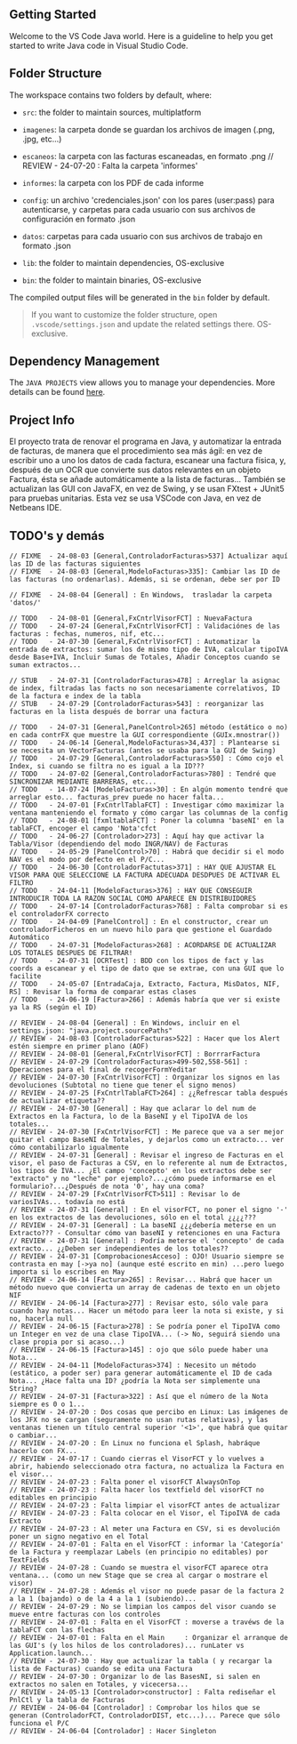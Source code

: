 ## Getting Started

Welcome to the VS Code Java world. Here is a guideline to help you get started to write Java code in Visual Studio Code.

## Folder Structure

The workspace contains two folders by default, where:

- `src`: the folder to maintain sources, multiplatform

- `imagenes`: la carpeta donde se guardan los archivos de imagen (.png, .jpg, etc...)
- `escaneos`: la carpeta con las facturas escaneadas, en formato .png
// REVIEW - 24-07-20 : Falta la carpeta 'informes'
- `informes`: la carpeta con los PDF de cada informe

- `config`: un archivo 'credenciales.json' con los pares (user:pass) para autenticarse,
            y carpetas para cada usuario con sus archivos de configuración en formato .json
- `datos`: carpetas para cada usuario con sus archivos de trabajo en formato .json

- `lib`: the folder to maintain dependencies, OS-exclusive
- `bin`: the folder to maintain binaries, OS-exclusive

The compiled output files will be generated in the `bin` folder by default.

> If you want to customize the folder structure, open `.vscode/settings.json` and update the related settings there. OS-exclusive.

## Dependency Management

The `JAVA PROJECTS` view allows you to manage your dependencies. More details can be found [here](https://github.com/microsoft/vscode-java-dependency#manage-dependencies).

## Project Info

El proyecto trata de renovar el programa en Java,
y automatizar la entrada de facturas,
de manera que el procedimiento sea más ágil: en vez de escribir uno a uno los datos de cada factura,
escanear una factura física, y, después de un OCR que convierte sus datos relevantes
en un objeto Factura, ésta se añade automáticamente a la lista de facturas...
También se actualizan las GUI con JavaFX, en vez de Swing, y se usan FXtest + JUnit5 para pruebas unitarias. Esta vez se usa VSCode con Java, en vez de Netbeans IDE.

## TODO's y demás

    // FIXME  - 24-08-03 [General,ControladorFacturas>537] Actualizar aquí las ID de las facturas siguientes 
    // FIXME  - 24-08-03 [General,ModeloFacturas>335]: Cambiar las ID de las facturas (no ordenarlas). Además, si se ordenan, debe ser por ID

    // FIXME  - 24-08-04 [General] : En Windows,  trasladar la carpeta 'datos/'
    
    // TODO   - 24-08-01 [General,FxCntrlVisorFCT] : NuevaFactura
    // TODO   - 24-07-24 [General,FxCntrlVisorFCT] : Validaciónes de las facturas : fechas, numeros, nif, etc...
    // TODO   - 24-07-30 [General,FxCntrlVisorFCT] : Automatizar la entrada de extractos: sumar los de mismo tipo de IVA, calcular tipoIVA desde Base+IVA, Incluir Sumas de Totales, Añadir Conceptos cuando se suman extractos...

    // STUB   - 24-07-31 [ControladorFacturas>478] : Arreglar la asignac de index, filtradas las facts no son necesariamente correlativos, ID de la factura e index de la tabla
    // STUB   - 24-07-29 [ControladorFacturas>543] : reorganizar las facturas en la lista después de borrar una factura

    // TODO   - 24-07-31 [General,PanelControl>265] método (estático o no) en cada contrFX que muestre la GUI correspondiente (GUIx.mnostrar())
    // TODO   - 24-06-14 [General,ModeloFacturas>34,437] : Plantearse si se necesita un VectorFacturas (antes se usaba para la GUI de Swing)
    // TODO   - 24-07-29 [General,ControladorFacturas>550] : Cómo cojo el Index, si cuando se filtra no es igual a la ID???
    // TODO   - 24-07-02 [General,ControladorFacturas>780] : Tendré que SINCRONIZAR MEDIANTE BARRERAS, etc...
    // TODO   - 14-07-24 [ModeloFacturas>30] : En algún momento tendré que arreglar esto... facturas_prev puede no hacer falta...
    // TODO   - 24-07-01 [FxCntrlTablaFCT] : Investigar cómo maximizar la ventana manteniendo el formato y cómo cargar las columnas de la config
    // TODO   - 24-08-01 [fxmltablaFCT] : Poner la columna 'baseNI' en la tablaFCT, encoger el campo 'Nota'cfct
    // TODO   - 24-06-27 [Controlador>273] : Aquí hay que activar la Tabla/Visor (dependiendo del modo INGR/NAV) de Facturas
    // TODO   - 24-05-29 [PanelControl>70] : Habrá que decidir si el modo NAV es el modo por defecto en el P/C... 
    // TODO   - 24-06-30 [ControladorFactutas>371] : HAY QUE AJUSTAR EL VISOR PARA QUE SELECCIONE LA FACTURA ADECUADA DESDPUES DE ACTIVAR EL FILTRO
    // TODO   - 24-04-11 [ModeloFacturas>376] : HAY QUE CONSEGUIR INTRODUCIR TODA LA RAZON SOCIAL COMO APARECE EN DISTRIBUIDORES 
    // TODO   - 24-07-14 [ControladorFacturas>768] : Falta comprobar si es el controladorFX correcto
    // TODO   - 24-04-09 [PanelControl] : En el constructor, crear un controladorFicheros en un nuevo hilo para que gestione el Guardado Automático
    // TODO   - 24-07-31 [ModeloFacturas>268] : ACORDARSE DE ACTUALIZAR LOS TOTALES DESPUES DE FILTRAR! 
    // TODO   - 24-07-31 [OCRTest] : BDD con los tipos de fact y las coords a escanear y el tipo de dato que se extrae, con una GUI que lo facilite
    // TODO   - 24-05-07 [EntradaCaja, Extracto, Factura, MisDatos, NIF, RS] : Revisar la forma de comparar estas clases
    // TODO   - 24-06-19 [Factura>266] : Además habría que ver si existe ya la RS (según el ID)

    // REVIEW - 24-08-04 [General] : En Windows, incluir en el settings.json: "java.project.sourcePaths"
    // REVIEW - 24-08-03 [ControladorFacturas>522] : Hacer que los Alert estén siempre en primer plano (AOF)
    // REVIEW - 24-08-01 [General,FxCntrlVisorFCT] : BorrrarFactura
    // REVIEW - 24-07-29 [ControladorFacturas>499-502,558-561] : Operaciones para el final de recogerFormYeditar
    // REVIEW - 24-07-30 [FxCntrlVisorFCT] : Organizar los signos en las devoluciones (Subtotal no tiene que tener el signo menos)
    // REVIEW - 24-07-25 [FxCntrlTablaFCT>264] : ¿¿Refrescar tabla después de actualizar etiqueta??
    // REVIEW - 24-07-30 [General] : Hay que aclarar lo del num de Extractos en la Factura, lo de la BaseNI y el TipoIVA de los totales...   
    // REVIEW - 24-07-30 [FxCntrlVisorFCT] : Me parece que va a ser mejor quitar el campo BaseNI de Totales, y dejarlos como un extracto... ver cómo contabilizarlo igualmente
    // REVIEW - 24-07-31 [General] : Revisar el ingreso de Facturas en el visor, el paso de Facturas a CSV, en lo referente al num de Extractos, los tipos de IVA... ¿El campo 'concepto' en los extractos debe ser "extracto" y no "leche" por ejemplo?...¿cómo puede informarse en el formulario?...¿Después de nota '0', hay una coma?
    // REVIEW - 24-07-29 [FxCntrlVisorFCT>511] : Revisar lo de variosIVAs... todavía no está
    // REVIEW - 24-07-31 [General] : En el visorFCT, no poner el signo '-' en los extractos de las devoluciones, sólo en el total ¿¿¿¿???
    // REVIEW - 24-07-31 [General] : La baseNI ¿¿¿debería meterse en un Extracto??? - Consultar cómo van baseNI y retenciones en una Factura
    // REVIEW - 24-07-31 [General] : Podría meterse el 'concepto' de cada extracto... ¿¿Deben ser independientes de los totales??
    // REVIEW - 24-07-31 [ComprobacionesAcceso] : OJO! Usuario siempre se contrasta en may [->ya no] (aunque esté escrito en min) ...pero luego importa si lo escribes en May
    // REVIEW - 24-06-14 [Factura>265] : Revisar... Habrá que hacer un método nuevo que convierta un array de cadenas de texto en un objeto NIF
    // REVIEW - 24-06-14 [Factura>277] : Revisar esto, sólo vale para cuando hay notas... Hacer un método para leer la nota si existe, y si no, hacerla null
    // REVIEW - 24-06-15 [Factura>278] : Se podría poner el TipoIVA como un Integer en vez de una clase TipoIVA... (-> No, seguirá siendo una clase propia por si acaso...)
    // REVIEW - 24-06-15 [Factura>145] : ojo que sólo puede haber una Nota...
    // REVIEW - 24-04-11 [ModeloFacturas>374] : Necesito un método (estático, a poder ser) para generar automáticamente el ID de cada Nota... ¿Hace falta una ID? ¿podría la Nota ser simplemente una String?
    // REVIEW - 24-07-31 [Factura>322] : Así que el número de la Nota siempre es 0 o 1...
    // REVIEW - 24-07-20 : Dos cosas que percibo en Linux: Las imágenes de los JFX no se cargan (seguramente no usan rutas relativas), y las ventanas tienen un título central superior '<1>', que habrá que quitar o cambiar...    
    // REVIEW - 24-07-20 : En Linux no funciona el Splash, habráque hacerlo con FX...   
    // REVIEW - 24-07-17 : Cuando cierras el VisorFCT y lo vuelves a abrir, habiendo seleccionado otra factura, no actualiza la Factura en el visor...
    // REVIEW - 24-07-23 : Falta poner el visorFCT AlwaysOnTop
    // REVIEW - 24-07-23 : Falta hacer los textfield del visorFCT no editables en principio
    // REVIEW - 24-07-23 : Falta limpiar el visorFCT antes de actualizar
    // REVIEW - 24-07-23 : Falta colocar en el Visor, el TipoIVA de cada Extracto
    // REVIEW - 24-07-23 : Al meter una Factura en CSV, si es devolución poner un signo negativo en el Total
    // REVIEW - 24-07-01 : Falta en el VisorFCT : informar la 'Categoría' de la Factura y reemplazar Labels (en principio no editables) por TextFields
    // REVIEW - 24-07-28 : Cuando se muestra el visorFCT aparece otra ventana... (como un new Stage que se crea al cargar o mostrare el visor)
    // REVIEW - 24-07-28 : Además el visor no puede pasar de la factura 2 a la 1 (bajando) o de la 4 a la 1 (subiendo)...
    // REVIEW - 24-07-29 : No se limpian los campos del visor cuando se mueve entre facturas con los controles
    // REVIEW - 24-07-01 : Falta en el VisorFCT : moverse a travéws de la tablaFCT con las flechas
    // REVIEW - 24-07-01 : Falta en el Main     : Organizar el arranque de las GUI's (y los hilos de los controladores)... runLater vs Application.launch...
    // REVIEW - 24-07-30 : Hay que actualizar la tabla ( y recargar la lista de Facturas) cuando se edita una Factura
    // REVIEW - 24-07-30 : Organizar lo de las BasesNI, si salen en extractos no salen en Totales, y vicecersa...
    // REVIEW - 24-05-13 [Controlador>constructor] : Falta rediseñar el PnlCtl y la tabla de Facturas
    // REVIEW - 24-06-04 [Controlador] : Comprobar los hilos que se generan (ControladorFCT, ControladorDIST, etc...)... Parece que sólo funciona el P/C
    // REVIEW - 24-06-04 [Controlador] : Hacer Singleton
    
        